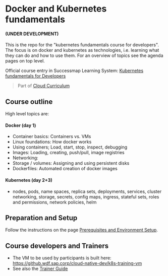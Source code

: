 # Docker and Kubernetes fundamentals  
#### (UNDER DEVELOPMENT) 

This is the repo for the "kubernetes fundamentals course for developers". The focus is on docker and kubernetes as technologies, i.e. learning what they can do and how to use them. For an overview of topics see the agenda pages on top level.

Official course entry in Successmap Learning System: [Kubernetes fundamentals for Developers](https://performancemanager5.successfactors.eu/sf/learning?destUrl=https%3a%2f%2fsap%2eplateau%2ecom%2flearning%2fuser%2fdeeplink_redirect%2ejsp%3flinkId%3dITEM_DETAILS%26componentID%3dDEV_CC_PA_Kuber_1803_ILT%26componentTypeID%3dCOURSE%26revisionDate%3d1521715320000%26fromSF%3dY&company=SAP&_s.crb=qma6qdESsp4OG5PZUuisLG8Vx4c%253d)

> Part of [Cloud Curriculum](https://jam4.sapjam.com/groups/zAfXdXPcJGlCUrBScXSWKP/overview_page/Y1fECzZLQ8qjIlyCQTRi76)

## Course outline
High level topics are:

#### Docker (day 1)
- Container basics: Containers vs. VMs
- Linux foundations: How docker works
- Using containers; Load, start, stop, inspect, debugging
- Images: Loading, creating, push/pull, image registries
- Networking: 
- Storage / volumes: Assigning and using persistent disks
- Dockerfiles: Automated creation of docker images

#### Kubernetes (day 2+3)
- nodes, pods, name spaces, replica sets, deployments, services, cluster networking, storage, secrets, config maps, ingress, stateful sets, roles and permissions, network policies, helm

## Preparation and Setup

Follow the instructions on the page [Prerequisites and Environment Setup](https://github.wdf.sap.corp/slvi/docker-k8s-training/blob/master/preparation.md).

## Course developers and Trainers

* The VM to be used by participants is built here: https://github.wdf.sap.corp/cloud-native-dev/k8s-training-vm 
* See also the [Trainer Guide](https://github.wdf.sap.corp/slvi/docker-k8s-training/blob/master/admin/trainer-guide.md)
